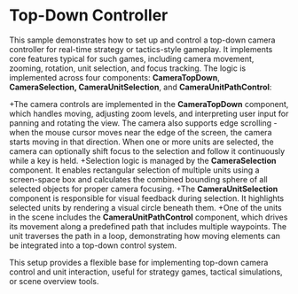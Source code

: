 # Top-Down Controller

This sample demonstrates how to set up and control a top-down camera controller for real-time strategy or tactics-style gameplay. It implements core features typical for such games, including camera movement, zooming, rotation, unit selection, and focus tracking.
The logic is implemented across four components: **CameraTopDown**, **CameraSelection, CameraUnitSelection**, and **CameraUnitPathControl**:

+The camera controls are implemented in the **CameraTopDown** component, which handles moving, adjusting zoom levels, and interpreting user input for panning and rotating the view. The camera also supports edge scrolling - when the mouse cursor moves near the edge of the screen, the camera starts moving in that direction. When one or more units are selected, the camera can optionally shift focus to the selection and follow it continuously while a key is held.
+Selection logic is managed by the **CameraSelection** component. It enables rectangular selection of multiple units using a screen-space box and calculates the combined bounding sphere of all selected objects for proper camera focusing.
+The **CameraUnitSelection** component is responsible for visual feedback during selection. It highlights selected units by rendering a visual circle beneath them.
+One of the units in the scene includes the **CameraUnitPathControl** component, which drives its movement along a predefined path that includes multiple waypoints. The unit traverses the path in a loop, demonstrating how moving elements can be integrated into a top-down control system.

This setup provides a flexible base for implementing top-down camera control and unit interaction, useful for strategy games, tactical simulations, or scene overview tools.